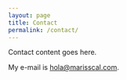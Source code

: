 ```yaml
---
layout: page
title: Contact
permalink: /contact/
---
```


Contact content goes here.

My e-mail is [hola@marisscal.com](mailto:hola@marisscal.com).